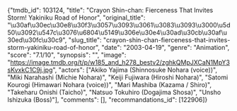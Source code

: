 {"tmdb_id": 103124, "title": "Crayon Shin-chan: Fierceness That Invites Storm! Yakiniku Road of Honor", "original_title": "\u30af\u30ec\u30e8\u30f3\u3057\u3093\u3061\u3083\u3093\u3000\u5d50\u3092\u547c\u3076\u6804\u5149\u306e\u30e4\u30ad\u30cb\u30af\u30ed\u30fc\u30c9", "slug_title": "crayon-shin-chan-fierceness-that-invites-storm-yakiniku-road-of-honor", "date": "2003-04-19", "genre": "Animation", "score": "7.1/10", "synopsis": "", "image": "https://image.tmdb.org/t/p/w185_and_h278_bestv2/zghkQMpJXCaN1MpY3sKvxkC1C9j.jpg", "actors": ["Akiko Yajima (Shinnosuke Nohara (voice))", "Miki Narahashi (Michie Nohara)", "Keiji Fujiwara (Hiroshi Nohara)", "Satomi Kourogi (Himawari Nohara (voice))", "Mari Mashiba (Kazama / Shiro)", "Takeharu Onishi (Taicho)", "Natsuo Tokuhiro (Dogajima Shosa)", "Unsho Ishizuka (Boss)"], "comments": [], "recommandations_id": [122906]}
